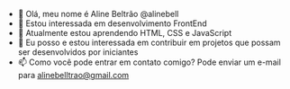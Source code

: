 - 👋 Olá, meu nome é Aline Beltrão @alinebell
- 👀 Estou interessada em desenvolvimento FrontEnd
- 🌱 Atualmente estou aprendendo HTML, CSS e JavaScript
- 💞️ Eu posso e estou interessada em contribuir em projetos que possam ser desenvolvidos por iniciantes
- 📫 Como você pode entrar em contato comigo? Pode enviar um e-mail para alinebelltrao@gmail.com

